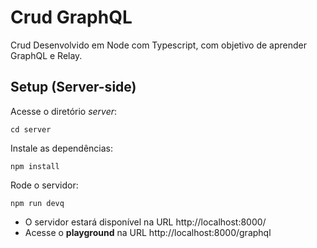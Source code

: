 # Crud GraphQL

Crud Desenvolvido em Node com Typescript, com objetivo de aprender GraphQL e Relay.

## Setup (Server-side)

Acesse o diretório *server*:
```
cd server
```

Instale as dependências:
```
npm install
```

Rode o servidor:
```
npm run devq
```

- O servidor estará disponível na URL http://localhost:8000/
- Acesse o **playground** na URL http://localhost:8000/graphql
